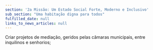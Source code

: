 ```yaml
---
section: '2a Missão: Um Estado Social Forte, Moderno e Inclusivo'
sub_section: "Uma habitação digna para todos"
fulfilled_date: null
links_to_news_articles: null
---
```


Criar projetos de mediação, geridos pelas câmaras municipais, entre inquilinos e senhorios;